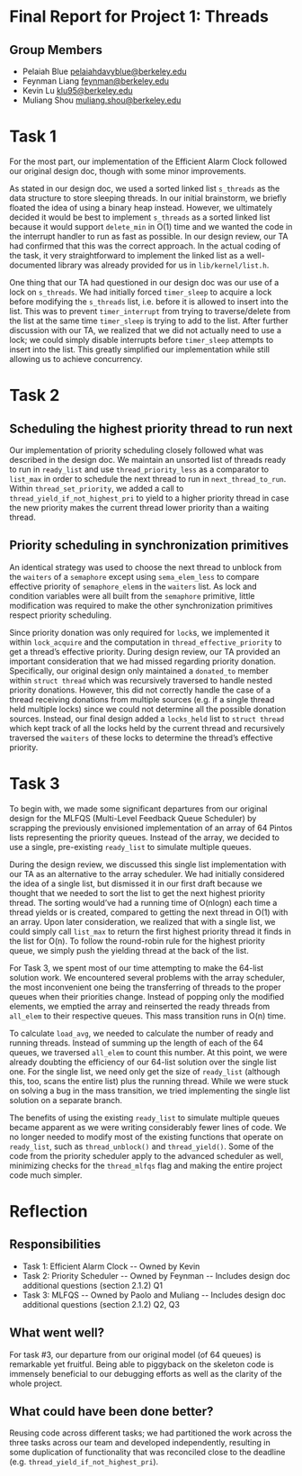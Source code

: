 Final Report for Project 1: Threads
===================================

## Group Members

* Pelaiah Blue <pelaiahdavyblue@berkeley.edu>
* Feynman Liang <feynman@berkeley.edu>
* Kevin Lu <klu95@berkeley.edu>
* Muliang Shou <muliang.shou@berkeley.edu>

# Task 1

For the most part, our implementation of the Efficient Alarm Clock followed our original design doc, though with some minor improvements.

As stated in our design doc, we used a sorted linked list `s_threads` as the data structure to store sleeping threads. In our initial brainstorm, we briefly floated the idea of using a binary heap instead. However, we ultimately decided it would be best to implement `s_threads` as a sorted linked list because it would support `delete_min` in O(1) time and we wanted the code in the interrupt handler to run as fast as possible. In our design review, our TA had confirmed that this was the correct approach. In the actual coding of the task, it very straightforward to implement the linked list as a well-documented library was already provided for us in `lib/kernel/list.h`.

One thing that our TA had questioned in our design doc was our use of a lock on `s_threads`. We had initially forced `timer_sleep` to acquire a lock before modifying the `s_threads` list, i.e. before it is allowed to insert into the list. This was to prevent `timer_interrupt` from trying to traverse/delete from the list at the same time `timer_sleep` is trying to add to the list. After further discussion with our TA, we realized that we did not actually need to use a lock; we could simply disable interrupts before `timer_sleep` attempts to insert into the list. This greatly simplified our implementation while still allowing us to achieve concurrency.

# Task 2

## Scheduling the highest priority thread to run next

Our implementation of priority scheduling closely followed what was described in the design doc. We maintain an unsorted list of threads ready to run in `ready_list` and use `thread_priority_less` as a comparator to `list_max` in order to schedule the next thread to run in `next_thread_to_run`. Within `thread_set_priority`, we added a call to `thread_yield_if_not_highest_pri` to yield to a higher priority thread in case the new priority makes the current thread lower priority than a waiting thread.

## Priority scheduling in synchronization primitives

An identical strategy was used to choose the next thread to unblock from the `waiters` of a `semaphore` except using `sema_elem_less` to compare effective priority of `semaphore_elem`s in the `waiters` list. As lock and condition variables were all built from the `semaphore` primitive, little modification was required to make the other synchronization primitives respect priority scheduling.

Since priority donation was only required for `lock`s, we implemented it within `lock_acquire` and the computation in `thread_effective_priority` to get a thread’s effective priority. During design review, our TA provided an important consideration that we had missed regarding priority donation. Specifically, our original design only maintained a `donated_to` member within `struct thread` which was recursively traversed to handle nested priority donations. However, this did not correctly handle the case of a thread receiving donations from multiple sources (e.g. if a single thread held multiple locks) since we could not determine all the possible donation sources. Instead, our final design added a `locks_held` list to `struct thread` which kept track of all the locks held by the current thread and recursively traversed the `waiters` of these locks to determine the thread’s effective priority.




# Task 3

To begin with, we made some significant departures from our original design for the MLFQS (Multi-Level Feedback Queue Scheduler) by scrapping the previously envisioned implementation of an array of 64 Pintos lists representing the priority queues. Instead of the array, we decided to use a single, pre-existing `ready_list` to simulate multiple queues.
 
During the design review, we discussed this single list implementation with our TA as an alternative to the array scheduler. We had initially considered the idea of a single list, but dismissed it in our first draft because we thought that we needed to sort the list to get the next highest priority thread. The sorting would’ve had a running time of O(nlogn) each time a thread yields or is created, compared to getting the next thread in O(1) with an array. Upon later consideration, we realized that with a single list, we could simply call `list_max` to return the first highest priority thread it finds in the list for O(n). To follow the round-robin rule for the highest priority queue, we simply push the yielding thread at the back of the list.
 
For Task 3, we spent most of our time attempting to make the 64-list solution work. We encountered several problems with the array scheduler, the most inconvenient one being the transferring of threads to the proper queues when their priorities change. Instead of popping only the modified elements, we emptied the array and reinserted the ready threads from `all_elem` to their respective queues. This mass transition runs in O(n) time.
 
To calculate `load_avg`, we needed to calculate the number of ready and running threads. Instead of summing up the length of each of the 64 queues, we traversed `all_elem` to count this number. At this point, we were already doubting the efficiency of our 64-list solution over the single list one. For the single list, we need only get the size of `ready_list` (although this, too, scans the entire list) plus the running thread. While we were stuck on solving a bug in the mass transition, we tried implementing the single list solution on a separate branch.
 
The benefits of using the existing `ready_list` to simulate multiple queues became apparent as we were writing considerably fewer lines of code. We no longer needed to modify most of the existing functions that operate on `ready_list`, such as `thread_unblock()` and `thread_yield()`. Some of the code from the priority scheduler apply to the advanced scheduler as well, minimizing checks for the `thread_mlfqs` flag and making the entire project code much simpler.



# Reflection

## Responsibilities

- Task 1: Efficient Alarm Clock
-- Owned by Kevin
- Task 2: Priority Scheduler
-- Owned by Feynman
-- Includes design doc additional questions (section 2.1.2) Q1
- Task 3: MLFQS
-- Owned by Paolo and Muliang
-- Includes design doc additional questions (section 2.1.2) Q2, Q3

## What went well?
For task #3, our departure from our original model (of 64 queues) is remarkable yet fruitful. Being able to piggyback on the skeleton code is immensely beneficial to our debugging efforts as well as the clarity of the whole project.

## What could have been done better?

Reusing code across different tasks; we had partitioned the work across the three tasks across our team and developed independently, resulting in some duplication of functionality that was reconciled close to the deadline (e.g. `thread_yield_if_not_highest_pri`).
